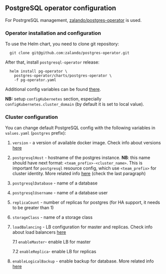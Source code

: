 ## PostgreSQL operator configuration
For PostrgreSQL management, [zalando/postgres-operator](https://github.com/zalando/postgres-operator) is used.
### Operator installation and configuration
To use the Helm chart, you need to clone git repository:
```
  git clone git@github.com:zalando/postgres-operator.git
```
After that, install `postgresql-operator` release: 
```
  helm install pg-operator \
    postgres-operator/charts/postgres-operator \
    -f pg-operator.yaml
```

Additional config variables can be found [there](https://postgres-operator.readthedocs.io/en/latest/reference/operator_parameters/).

**NB:** setup `configKubernetes` section, especially `configKubernetes.cluster_domain` (by default it is set to local value).

### Cluster configuration
You can change default PostgreSQL config with the following variables in `values.yaml` (`postgres` prefix):
1. `version` - a version of available docker image. Check info about versions [here](https://postgres-operator.readthedocs.io/en/latest/administrator/#minor-and-major-version-upgrade)
2. `postgresqlHost` - hostname of the postgres instance. **NB**: this name should have next format: `<team_prefix>-<cluster_name>`. This is important for `postgresql` resource config, which use `<team_prefix>` for cluster identity. More related info [here](https://postgres-operator.readthedocs.io/en/latest/user/#create-a-manifest-for-a-new-postgresql-cluster) (check the last paragraph)
3. `postgresqlDatabase` - name of a database
4. `postgresqlUsername` - name of a database user
5. `replicaCount` - number of replicas for postgres (for HA support, it needs to be greater than 1)
6. `storageClass` - name of a storage class 
7. `loadBalancing` - LB configuration for master and replicas. Check info about load balancers [here](https://postgres-operator.readthedocs.io/en/refactoring-sidecars/administrator/#load-balancers)

    7.1 `enableMaster`- enable LB for master
    
    7.2 `enableReplica`- enable LB for replicas

8. `enableLogicalBackup` - enable backup for database. More related info [here](https://postgres-operator.readthedocs.io/en/latest/administrator/#logical-backups)
